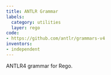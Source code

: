 ```yaml
---
title: ANTLR Grammar
labels:
  category: utilities
  layer: rego
code:
- https://github.com/antlr/grammars-v4
inventors:
- independent
---
```

ANTLR4 grammar for Rego.
